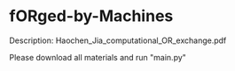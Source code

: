 # fORged-by-Machines
Description: Haochen_Jia_computational_OR_exchange.pdf

Please download all materials and run "main.py"


